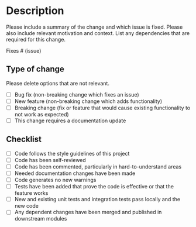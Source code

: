 # Description

Please include a summary of the change and which issue is fixed. Please also include relevant motivation and context. List any dependencies that are required for this change.

Fixes # (issue)

## Type of change

Please delete options that are not relevant.

- [ ] Bug fix (non-breaking change which fixes an issue)
- [ ] New feature (non-breaking change which adds functionality)
- [ ] Breaking change (fix or feature that would cause existing functionality to not work as expected)
- [ ] This change requires a documentation update

## Checklist

- [ ] Code follows the style guidelines of this project
- [ ] Code has been self-reviewed
- [ ] Code has been commented, particularly in hard-to-understand areas
- [ ] Needed documentation changes have been made
- [ ] Code generates no new warnings
- [ ] Tests have been added that prove the code is effective or that the feature works
- [ ] New and existing unit tests and integration tests pass locally and the new code
- [ ] Any dependent changes have been merged and published in downstream modules
